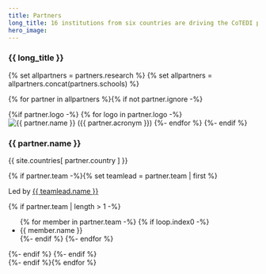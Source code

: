 ```yaml
---
title: Partners
long_title: 16 institutions from six countries are driving the CoTEDI project. 
hero_image: 
---
```


<h3 class="herotext">{{ long_title }}</h3>
{% set allpartners = partners.research %}
{% set allpartners = allpartners.concat(partners.schools) %}

{% for partner in allpartners %}{% if not partner.ignore -%}
<card class="partner">
<div class="partnerlogo">
{%if partner.logo -%}
        {% for logo in partner.logo -%}
        <img alt="{{ partner.name }} ({{ partner.acronym }})" src="/images/partners/{{logo}}" class="logo {{ partner.acronym | lower }}">
        {%- endfor %}
{%- endif %}
</div>
<div class="partnerinfo">
    <h3>{{ partner.name }}</h3>
    <p class="country">{{ site.countries[ partner.country ] }}</p>{% if partner.team -%}{% set teamlead = partner.team | first %}
    <p class="teamlead">Led by <a href="{{ teamlead.url }}" target="_blank">{{ teamlead.name }}</a></p>{% if partner.team | length > 1 -%}
    <p class="contributors"></p><ul>
    {% for member in partner.team -%}
    {% if loop.index0 -%}
        <li>{{ member.name }}</li>
    {%- endif %}
    {%- endfor %}
    </ul>
    {%- endif %}
    {%- endif %}
</div>
</card>
{%- endif %}{% endfor %}